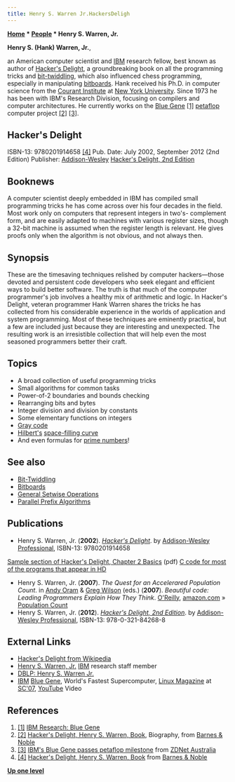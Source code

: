 ```yaml
---
title: Henry S. Warren Jr.HackersDeligh
---
```

**[Home](Home "Home") * [People](People "People") * Henry S. Warren, Jr.**

**Henry S. (Hank) Warren, Jr.**,

an American computer scientist and [IBM](index.php?title=IBM&action=edit&redlink=1 "IBM (page does not exist)") research fellow, best known as author of [Hacker's Delight](http://www.hackersdelight.org/), a groundbreaking book on all the programming tricks and [bit-twiddling](Bit-Twiddling "Bit-Twiddling"), which also influenced chess programming, especially in manipulating [bitboards](Bitboards "Bitboards"). Hank received his Ph.D. in computer science from the [Courant Institute](https://en.wikipedia.org/wiki/Courant_Institute_of_Mathematical_Sciences) at [New York University](https://en.wikipedia.org/wiki/New_York_University). Since 1973 he has been with IBM's Research Division, focusing on compilers and computer architectures. He currently works on the [Blue Gene](https://en.wikipedia.org/wiki/Blue_Gene) <a id="cite-note-1" href="#cite-ref-1">[1]</a> [petaflop](https://en.wikipedia.org/wiki/FLOPS) computer project <a id="cite-note-2" href="#cite-ref-2">[2]</a> <a id="cite-note-3" href="#cite-ref-3">[3]</a>.

## Hacker's Delight

[](http://search.barnesandnoble.com/booksearch/isbnInquiry.asp?z=y&isbn=0201914654&TXT=Y&itm=2)
ISBN-13: 9780201914658 <a id="cite-note-4" href="#cite-ref-4">[4]</a>
Pub. Date: July 2002, September 2012 (2nd Edition)
Publisher: [Addison-Wesley](https://en.wikipedia.org/wiki/Addison%E2%80%93Wesley)
[Hacker's Delight, 2nd Edition](http://www.informit.com/store/product.aspx?isbn=0321842685)

## Booknews

A computer scientist deeply embedded in IBM has compiled small programming tricks he has come across over his four decades in the field. Most work only on computers that represent integers in two's- complement form, and are easily adapted to machines with various register sizes, though a 32-bit machine is assumed when the register length is relevant. He gives proofs only when the algorithm is not obvious, and not always then.

## Synopsis

These are the timesaving techniques relished by computer hackers—those devoted and persistent code developers who seek elegant and efficient ways to build better software. The truth is that much of the computer programmer's job involves a healthy mix of arithmetic and logic. In Hacker's Delight, veteran programmer Hank Warren shares the tricks he has collected from his considerable experience in the worlds of application and system programming. Most of these techniques are eminently practical, but a few are included just because they are interesting and unexpected. The resulting work is an irresistible collection that will help even the most seasoned programmers better their craft.

## Topics

- A broad collection of useful programming tricks
- Small algorithms for common tasks
- Power-of-2 boundaries and bounds checking
- Rearranging bits and bytes
- Integer division and division by constants
- Some elementary functions on integers
- [Gray code](Parallel_Prefix_Algorithms#GrayCode "Parallel Prefix Algorithms")
- [Hilbert's](Mathematician#Hilbert "Mathematician") [space-filling curve](https://en.wikipedia.org/wiki/Space-filling_curve)
- And even formulas for [prime numbers](https://en.wikipedia.org/wiki/Prime_number)!

## See also

- [Bit-Twiddling](Bit-Twiddling "Bit-Twiddling")
- [Bitboards](Bitboards "Bitboards")
- [General Setwise Operations](General_Setwise_Operations "General Setwise Operations")
- [Parallel Prefix Algorithms](Parallel_Prefix_Algorithms "Parallel Prefix Algorithms")

## Publications

- Henry S. Warren, Jr. (**2002**). *[Hacker's Delight](http://hackersdelight.org/)*. by [Addison-Wesley Professional](https://en.wikipedia.org/wiki/Addison%E2%80%93Wesley), ISBN-13: 9780201914658

[Sample section of Hacker's Delight, Chapter 2 Basics](http://www.hackersdelight.org/basics1.pdf) (pdf)
[C code for most of the programs that appear in HD](http://www.hackersdelight.org/hdcode.htm)

- Henry S. Warren, Jr. (**2007**). *The Quest for an Accelerared Population Count*. in [Andy Oram](http://www.oreillynet.com/pub/au/36) & [Greg Wilson](Greg_Wilson "Greg Wilson") (eds.) (**2007**).  *Beautiful code: Leading Programmers Explain How They Think*. [O'Reilly](https://en.wikipedia.org/wiki/O%27Reilly_Media), [amazon.com](http://www.amazon.com/Beautiful-Code-Leading-Programmers-Practice/dp/0596510047) » [Population Count](Population_Count "Population Count")
- Henry S. Warren, Jr. (**2012**). *[Hacker's Delight, 2nd Edition](http://www.informit.com/store/product.aspx?isbn=0321842685)*. by [Addison-Wesley Professional](https://en.wikipedia.org/wiki/Addison%E2%80%93Wesley), ISBN-13: 978-0-321-84268-8

## External Links

- [Hacker's Delight from Wikipedia](https://en.wikipedia.org/wiki/Hacker%27s_Delight)
- [Henry S. Warren, Jr.](http://domino.research.ibm.com/comm/research.nsf/pages/d.compsci.warren.html) [IBM](index.php?title=IBM&action=edit&redlink=1 "IBM (page does not exist)") research staff member
- [DBLP: Henry S. Warren Jr.](http://www.informatik.uni-trier.de/%7Eley/db/indices/a-tree/w/Warren_Jr=:Henry_S=.html)
- [IBM](index.php?title=IBM&action=edit&redlink=1 "IBM (page does not exist)") [Blue Gene](https://en.wikipedia.org/wiki/Blue_Gene), World's Fastest Supercomputer, [Linux Magazine](http://www.linux-magazine.com/) at [SC'07](http://sc07.supercomputing.org/index.php), [YouTube](https://en.wikipedia.org/wiki/YouTube) Video

## References

1. <a id="cite-ref-1" href="#cite-note-1">[1]</a> [IBM Research: Blue Gene](http://domino.research.ibm.com/comm/research_projects.nsf/pages/bluegene.index.html)
1. <a id="cite-ref-2" href="#cite-note-2">[2]</a> [Hacker's Delight, Henry S. Warren, Book](http://search.barnesandnoble.com/booksearch/isbnInquiry.asp?z=y&isbn=0201914654&TXT=Y&itm=2), Biography, from [Barnes & Noble](http://www.barnesandnoble.com/index.asp)
1. <a id="cite-ref-3" href="#cite-note-3">[3]</a> [IBM's Blue Gene passes petaflop milestone](http://www.zdnet.com.au/ibm-s-blue-gene-passes-petaflop-milestone-339279111.htm) from [ZDNet Australia](http://www.zdnet.com.au/)
1. <a id="cite-ref-4" href="#cite-note-4">[4]</a> [Hacker's Delight, Henry S. Warren, Book](http://search.barnesandnoble.com/booksearch/isbnInquiry.asp?z=y&isbn=0201914654&TXT=Y&itm=2) from [Barnes & Noble](http://www.barnesandnoble.com/index.asp)

**[Up one level](People "People")**

